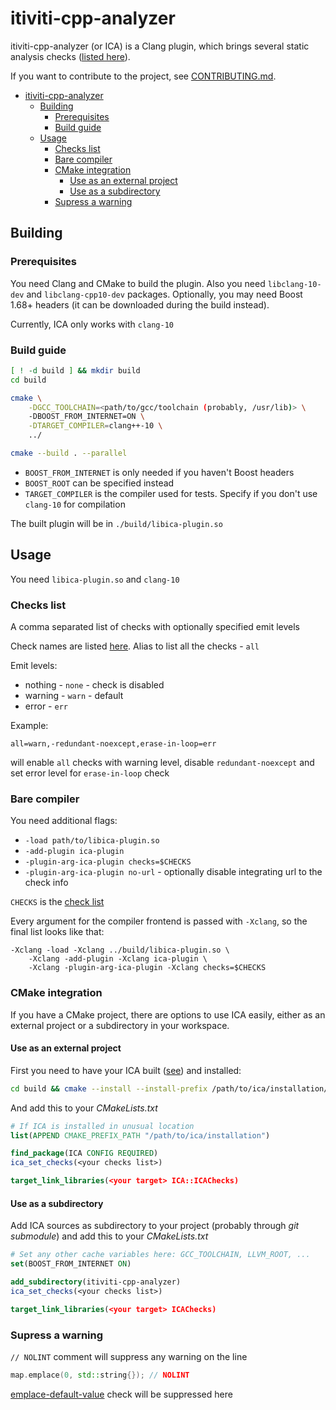 # itiviti-cpp-analyzer

itiviti-cpp-analyzer (or ICA) is a Clang plugin, which brings several static analysis checks ([listed here](Checks.md)).

If you want to contribute to the project, see [CONTRIBUTING.md](./CONTRIBUTING.md).

- [itiviti-cpp-analyzer](#itiviti-cpp-analyzer)
  - [Building](#building)
    - [Prerequisites](#prerequisites)
    - [Build guide](#build-guide)
  - [Usage](#usage)
    - [Checks list](#checks-list)
    - [Bare compiler](#bare-compiler)
    - [CMake integration](#cmake-integration)
      - [Use as an external project](#use-as-an-external-project)
      - [Use as a subdirectory](#use-as-a-subdirectory)
    - [Supress a warning](#supress-a-warning)

## Building

### Prerequisites

You need Clang and CMake to build the plugin. Also you need `libclang-10-dev` and `libclang-cpp10-dev` packages. Optionally, you may need Boost 1.68+ headers (it can be downloaded during the build instead).

Currently, ICA only works with `clang-10`

### Build guide

```bash
[ ! -d build ] && mkdir build
cd build

cmake \
    -DGCC_TOOLCHAIN=<path/to/gcc/toolchain (probably, /usr/lib)> \
    -DBOOST_FROM_INTERNET=ON \
    -DTARGET_COMPILER=clang++-10 \
    ../

cmake --build . --parallel
```

* `BOOST_FROM_INTERNET` is only needed if you haven't Boost headers
* `BOOST_ROOT` can be specified instead
* `TARGET_COMPILER` is the compiler used for tests. Specify if you don't use `clang-10` for compilation

The built plugin will be in `./build/libica-plugin.so`

## Usage

You need `libica-plugin.so` and `clang-10`

### Checks list

A comma separated list of checks with optionally specified emit levels

Check names are listed [here](Checks.md). Alias to list all the checks - `all`

Emit levels:
* nothing - `none` - check is disabled
* warning - `warn` - default
* error - `err`

Example:

```
all=warn,-redundant-noexcept,erase-in-loop=err
```

will enable `all` checks with warning level, disable `redundant-noexcept` and set error level for `erase-in-loop` check

### Bare compiler

You need additional flags:
* `-load path/to/libica-plugin.so`
* `-add-plugin ica-plugin`
* `-plugin-arg-ica-plugin checks=$CHECKS`
* `-plugin-arg-ica-plugin no-url` - optionally disable integrating url to the check info

`CHECKS` is the [check list](README.md#checks-list)

Every argument for the compiler frontend is passed with `-Xclang`, so the final list looks like that:

```
-Xclang -load -Xclang ../build/libica-plugin.so \
    -Xclang -add-plugin -Xclang ica-plugin \
    -Xclang -plugin-arg-ica-plugin -Xclang checks=$CHECKS
```

### CMake integration

If you have a CMake project, there are options to use ICA easily, either as an external project or a subdirectory in your workspace.

#### Use as an external project

First you need to have your ICA built ([see](README.md#build-guide)) and installed:

```bash
cd build && cmake --install --install-prefix /path/to/ica/installation/
```

And add this to your _CMakeLists.txt_

```cmake
# If ICA is installed in unusual location
list(APPEND CMAKE_PREFIX_PATH "/path/to/ica/installation")

find_package(ICA CONFIG REQUIRED)
ica_set_checks(<your checks list>)

target_link_libraries(<your target> ICA::ICAChecks)
```

#### Use as a subdirectory

Add ICA sources as subdirectory to your project (probably through _git submodule_) and add this to your _CMakeLists.txt_

```cmake
# Set any other cache variables here: GCC_TOOLCHAIN, LLVM_ROOT, ...
set(BOOST_FROM_INTERNET ON)

add_subdirectory(itiviti-cpp-analyzer)
ica_set_checks(<your checks list>)

target_link_libraries(<your target> ICAChecks)
```


### Supress a warning

`// NOLINT` comment will suppress any warning on the line

```cpp
map.emplace(0, std::string{}); // NOLINT
```
[emplace-default-value](Checks.md#emplace-default-value) check will be suppressed here

